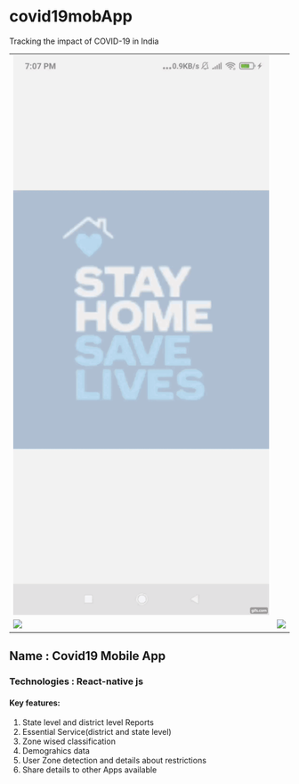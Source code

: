 # covid19mobApp
Tracking the impact of COVID-19 in India 

<table>
  <tr>
    <td style=“margin:10px;”><img src="assets/gif.gif" style=“margin:40px;” width="500"></td>
  </tr>
  <tr>
    <td style=“margin:10px;”><img src="assets/zone.gif" style=“margin:10px;” width="350"></td>
    <td style=“margin:10px;”><img src="assets/services.gif" style=“margin:10px;” width="350"></td>
  </tr>
</table>

<h2> Name : Covid19 Mobile App </h2>
<h3> Technologies : React-native js </h3> 
<h4> Key features: </h4> 
 <ol>
  <li>State level and district level Reports</li>
  <li>Essential Service(district and state level)</li>
  <li>Zone wised classification</li>
  <li>Demograhics data</li>
  <li> User Zone detection and details about restrictions</li>
  <li>Share details to other Apps available</li>
</ol>
   
